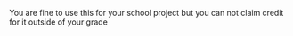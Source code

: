 You are fine to use this for your school project but you can not claim credit for it outside of your grade
